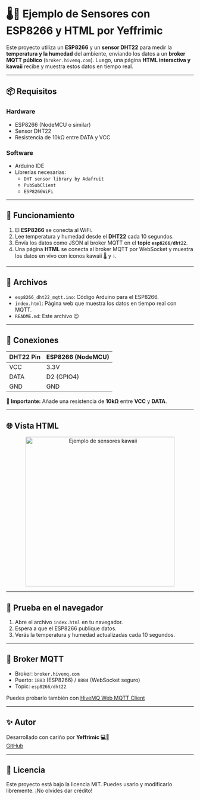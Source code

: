 # 🌡️🌸 Ejemplo de Sensores con ESP8266 y HTML por Yeffrimic

Este proyecto utiliza un **ESP8266** y un **sensor DHT22** para medir la **temperatura y la humedad** del ambiente, enviando los datos a un **broker MQTT público** (`broker.hivemq.com`). Luego, una página **HTML interactiva y kawaii** recibe y muestra estos datos en tiempo real.

---

## 📦 Requisitos

### Hardware
- ESP8266 (NodeMCU o similar)
- Sensor DHT22
- Resistencia de 10kΩ entre DATA y VCC

### Software
- Arduino IDE
- Librerías necesarias:
  - `DHT sensor library by Adafruit`
  - `PubSubClient`
  - `ESP8266WiFi`

---

## 📡 Funcionamiento

1. El **ESP8266** se conecta al WiFi.
2. Lee temperatura y humedad desde el **DHT22** cada 10 segundos.
3. Envía los datos como JSON al broker MQTT en el **topic `esp8266/dht22`**.
4. Una página **HTML** se conecta al broker MQTT por WebSocket y muestra los datos en vivo con íconos kawaii 🌡️ y 💧.

---

## 📁 Archivos

- `esp8266_dht22_mqtt.ino`: Código Arduino para el ESP8266.
- `index.html`: Página web que muestra los datos en tiempo real con MQTT.
- `README.md`: Este archivo 😉

---

## 🔌 Conexiones

| DHT22 Pin | ESP8266 (NodeMCU) |
|-----------|-------------------|
| VCC       | 3.3V              |
| DATA      | D2 (GPIO4)        |
| GND       | GND               |

**🔸 Importante:** Añade una resistencia de **10kΩ** entre **VCC** y **DATA**.

---

## 🌐 Vista HTML

<p align="center">
  <img src="https://raw.githubusercontent.com/tuusuario/tu-repo/main/demo.png" width="400" alt="Ejemplo de sensores kawaii">
</p>

---

## 🧪 Prueba en el navegador

1. Abre el archivo `index.html` en tu navegador.
2. Espera a que el ESP8266 publique datos.
3. Verás la temperatura y humedad actualizadas cada 10 segundos.

---

## 🔐 Broker MQTT

- Broker: `broker.hivemq.com`
- Puerto: `1883` (ESP8266) / `8884` (WebSocket seguro)
- Topic: `esp8266/dht22`

Puedes probarlo también con [HiveMQ Web MQTT Client](https://www.hivemq.com/demos/websocket-client/)

---

## ✨ Autor

Desarrollado con cariño por **Yeffrimic 💻🌸**  
[GitHub](https://github.com/yeffrimic)

---

## 📝 Licencia

Este proyecto está bajo la licencia MIT. Puedes usarlo y modificarlo libremente. ¡No olvides dar crédito!
